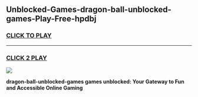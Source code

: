 
## Unblocked-Games-dragon-ball-unblocked-games-Play-Free-hpdbj
<h3>
<a href="https://premium76.site?title=dragon-ball-unblocked-games&ref=24M">CLICK TO PLAY</a></h3>
<hr>

<h3>
<a href="https://premium76.site?title=dragon-ball-unblocked-games&ref=24M">CLICK 2 PLAY</a>
  
</h3>

<a href="https://premium76.site?title=dragon-ball-unblocked-games&ref=24M"><img src="https://clearcache.store/games.png"></a>


**dragon-ball-unblocked-games games unblocked: Your Gateway to Fun and Accessible Online Gaming**
